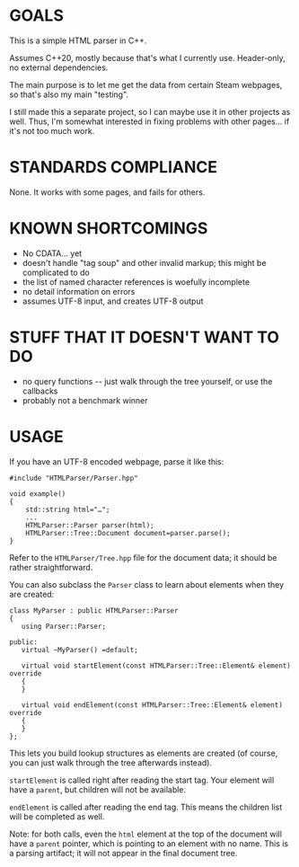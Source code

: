 # GOALS

This is a simple HTML parser in C++.

Assumes C++20, mostly because that's what I currently use. Header-only, no external dependencies.

The main purpose is to let me get the data from certain Steam webpages, so that's also my main "testing".

I still made this a separate project, so I can maybe use it in other projects as well. Thus, I'm somewhat interested in fixing problems with other pages... if it's not too much work.

# STANDARDS COMPLIANCE

None. It works with some pages, and fails for others.

# KNOWN SHORTCOMINGS

* No CDATA... yet
* doesn't handle "tag soup" and other invalid markup; this might be complicated to do
* the list of named character references is woefully incomplete
* no detail information on errors
* assumes UTF-8 input, and creates UTF-8 output

# STUFF THAT IT DOESN'T WANT TO DO

* no query functions -- just walk through the tree yourself, or use the callbacks
* probably not a benchmark winner

# USAGE

If you have an UTF-8 encoded webpage, parse it like this:

```
#include "HTMLParser/Parser.hpp"

void example()
{
    std::string html="…";
    ...
    HTMLParser::Parser parser(html);
    HTMLParser::Tree::Document document=parser.parse();
}
```

Refer to the `HTMLParser/Tree.hpp` file for the document data; it should be rather straightforward.

You can also subclass the `Parser` class to learn about elements when they are created:

```
class MyParser : public HTMLParser::Parser
{
   using Parser::Parser;

public:
   virtual ~MyParser() =default;

   virtual void startElement(const HTMLParser::Tree::Element& element) override
   {
   }

   virtual void endElement(const HTMLParser::Tree::Element& element) override
   {
   }
};
```

This lets you build lookup structures as elements are created (of course, you can just walk through the tree afterwards instead).

`startElement` is called right after reading the start tag. Your element will have a `parent`, but children will not be available.

`endElement` is called after reading the end tag. This means the children list will be completed as well.

Note: for both calls, even the `html` element at the top of the document will have a `parent` pointer, which is pointing to an element with no name. This is a parsing artifact; it will not appear in the final document tree.
